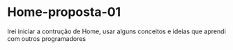 # Home-proposta-01
Irei iniciar a contrução de Home, usar alguns conceitos e ideias que aprendi com outros programadores
